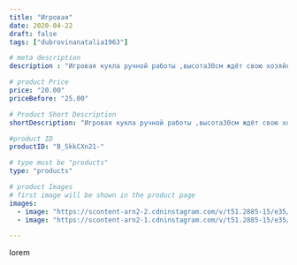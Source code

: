 ```yaml
---
title: "Игровая"
date: 2020-04-22
draft: false
tags: ["dubrovinanatalia1963"]

# meta description
description : "Игровая кукла ручной работы ,высота30см ждёт свою хозяйку.Обращаться в директ."

# product Price
price: "20.00"
priceBefore: "25.00"

# Product Short Description
shortDescription: "Игровая кукла ручной работы ,высота30см ждёт свою хозяйку.Обращаться в директ."

#product ID
productID: "B_SkkCXn21-"

# type must be "products"
type: "products"

# product Images
# first image will be shown in the product page
images:
  - image: "https://scontent-arn2-2.cdninstagram.com/v/t51.2885-15/e35/94008829_248720226275028_4182931497202649088_n.jpg?_nc_ht=scontent-arn2-2.cdninstagram.com&_nc_cat=100&_nc_ohc=IY9ZWWoh3WEAX-Uv4UT&se=7&tp=1&oh=be905fa806604fae7576a01f10626471&oe=605D6191&ig_cache_key=MjI5MzA1NTk2NDI5ODcwNTg0NA%3D%3D.2"
  - image: "https://scontent-arn2-1.cdninstagram.com/v/t51.2885-15/e35/94491332_1630358663778955_8308636644286123281_n.jpg?_nc_ht=scontent-arn2-1.cdninstagram.com&_nc_cat=107&_nc_ohc=Z4ggqy0LBQoAX8-3Kt7&se=7&tp=1&oh=3c7d8edbc32f8f042ee15cb5df1365d0&oe=6059CCFC&ig_cache_key=MjI5MzA1NTk2NDI4MjAzMzM4Mw%3D%3D.2"

---
```

lorem
